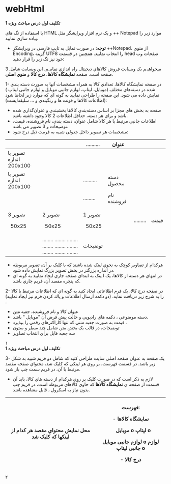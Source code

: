 # webHtml
﻿**ﺗﮑﻠﯿﻒ اول درس ﻣﺒﺎﺣﺚ وﯾﮋه 1**  

ﺑﺎ اﺳﺘﻔﺎده از ﺗﮓ ﻫﺎي HTML و ﯾﮏ ﻧﺮم اﻓﺰار وﯾﺮاﯾﺸﮕﺮ  ﻣﺜﻞ ++ Notepad ﻣﻮارد زﯾﺮ را ﭘﯿﺎده ﺳﺎزي ﻧﻤﺎﯾﯿﺪ.   

- **ﺗﻮﺟﻪ:** در ﺻﻮرت ﺗﻤﺎﯾﻞ ﺑﻪ ﺗﺎﯾﭗ ﻓﺎرﺳﯽ در وﯾﺮاﯾﺸﮕﺮ ++Notepad، از ﻣﻨﻮي Encoding، ﮔﺰﯾﻨﻪ UTF8 را اﻧﺘﺨﺎب ﻧﻤﺎﯾﯿﺪ. ﻫﻤﭽﻨﯿﻦ در ﻗﺴﻤﺖ head ﺻﻔﺤﺎت وب ﺧﻮد ﻧﯿﺰ ﺗﮓ زﯾﺮ را ﻗﺮار دﻫﯿﺪ:

  <META HTTP-EQUIV="Content-Type" CONTENT="text/html; charset=utf-8"> 

ﻣﯿﺨﻮاﻫﯿ ﻢ ﯾﮏ وﺑﺴﺎﯾﺖ ﻓﺮوش ﮐﺎﻻﻫﺎي دﯾﺠﯿﺘﺎل راه اﻧﺪازي ﻧﻤﺎﯾﯿ ﻢ. اﯾﻦ وﺑﺴﺎﯾﺖ ﺷﺎﻣﻞ 3 ﺻﻔﺤﻪ اﺳﺖ.  ﺻﻔﺤﻪ **ﻧﻤﺎﯾﺸﮕﺎه ﮐﺎﻻﻫﺎ**، **درج ﮐﺎﻻ** و **ﻣﻨﻮي اﺻﻠﯽ**. 

1- در ﺻﻔﺤﻪ ﻧﻤﺎﯾﺸﮕﺎه ﮐﺎﻻﻫﺎ، ﺗﻌﺪادي ﮐﺎﻻ ﺑﻪ ﻫﻤﺮاه ﻣﺸﺨﺼﺎت آﻧﻬﺎ ﺑﻪ ﺻﻮرت دﺳﺘﻪ ﺑﻨﺪي ﺷﺪه در دﺳﺘﻪﻫﺎي ﻣﺨﺘﻠﻒ (ﻣﻮﺑﺎﯾﻞ، ﻟﭙﺘﺎپ، ﻟﻮازم ﺟﺎﻧﺒﯽ ﻣﻮﺑﺎﯾﻞ و ﻟﻮازم ﺟﺎﻧﺒﯽ ﻟﭙﺘﺎپ ) ﻧﻤﺎﯾﺶ داده ﻣﯽ ﺷﻮد. اﯾﻦ ﺻﻔﺤﻪ را ﻃﺮاﺣﯽ ﻧﻤﺎﯾﯿﺪ ﺑﻪ ﮔﻮﻧﻪ اي ﮐﻪ ﻣﻮارد زﯾﺮ ﻟﺤﺎظ ﺷﻮد  (اﻃﻼﻋﺎت ﮐﺎﻻﻫﺎ  و ﻓﻮﻧﺖ ﻫﺎ و رﻧﮕﺒﻨﺪي  و ...  ﺳﻠﯿﻘﻪاﯾﺴﺖ): 

- ﺻﻔﺤﻪ ﺑﻪ ﺑﺨﺶ  ﻫﺎي ﻣﺠﺰا ﺑﺮ اﺳﺎس دﺳﺘﻪﺑﻨﺪي ﮐﺎﻻﻫﺎ ﺑﺨﺸﺒﻨﺪي و ﻋﻨﻮانﮔﺬاري ﺷﺪه ﺑﺎﺷﺪ و ﺑﺮاي ﻫﺮ دﺳﺘﻪ، ﺣﺪاﻗﻞ اﻃﻼﻋﺎت 2 ﮐﺎﻻ وﺟﻮد داﺷﺘﻪ ﺑﺎﺷﺪ.  
- اﻃﻼﻋﺎت ﺟﺎﻧﺒﯽ ﻣﺮﺗﺒﻂ ﺑﺎ ﻫﺮ ﮐﺎﻻ ﺷﺎﻣﻞ ﻋﻨﻮان، دﺳﺘﻪ ﺑﻨﺪي، ﻧﺎم ﻓﺮوﺷﻨﺪه، ﻗﯿﻤﺖ، ﺗﻮﺿﯿﺤﺎت  و 3 ﺗﺼﻮﯾﺮ  ﻣﯽ ﺑﺎﺷﺪ.  
- ﻣﺸﺨﺼﺎت ﻫﺮ ﺗﺼﻮﯾﺮ داﺧﻞ ﺟﺪوﻟﯽ ﺷﺒﯿﻪ ﺑﻪ ﻓﺮﻣﺖ ذﯾﻞ درج ﺷﻮد:  



|||  ..........|ﻋﻨﻮان  |||
| :- | :- | - | - | :- | :- |
|ﺗﺼﻮﯾﺮ  ﺑﺎ اﻧﺪازه  200x100 ||||||
|ﺗﺼﻮﯾﺮ  ﺑﺎ اﻧﺪازه  200x100 ||  ..........|دﺳﺘﻪ ﻣﺤﺼﻮل  |||
|||  .........|ﻧﺎم ﻓﺮوﺷﻨﺪه |||
|<p>ﺗﺼﻮﯾﺮ 3 </p><p>` `50x25</p>|<p>ﺗﺼﻮﯾﺮ 2 </p><p>` `50x25</p>|<p>ﺗﺼﻮﯾﺮ 1 </p><p>` `50x25</p>||  .........|ﻗﯿﻤﺖ |
||........ ........ ........ ........ ........ ........ ........ ........ ........|ﺗﻮﺿﯿﺤﺎت  ||||



- ﻫﺮﮐﺪام از ﺗﺼﺎوﯾﺮ ﮐﻮﭼﮏ ﺑﻪ ﻧﺤﻮي ﻟﯿﻨﮏ ﺷﺪه ﺑﺎﺷﻨﺪ ﮐﻪ ﺑﺎ ﮐﻠﯿﮏ ﺑﺮ آن، ﺗﺼﻮﯾﺮ  ﻣﺮﺑﻮﻃﻪ در  اﻧﺪازه ﺑﺰرﮔﺘﺮ  در ﺑﺨﺶ ﺗﺼﻮﯾﺮ ﺑﺰرگ  ﻧﻤﺎﯾﺶ داده ﺷﻮد.  
- در اﻧﺘﻬﺎي ﻫﺮ دﺳﺘﻪ از ﮐﺎﻻﻫﺎ، ﯾﮏ ﻟ ﯿﻨﮏ ﺑﻪ اﺑﺘﺪاي ﺻﻔﺤﻪ ﺟﺎري  اﯾﺠﺎد ﻧﻤﺎﯾﯿﺪ ﺑﻪ ﮔﻮﻧﻪ اي ﮐﻪ ﭘﻨﺠﺮه ﻣﻘﺼﺪ آن، ﻓﺮﯾﻢ ﺟﺎري ﺑﺎﺷﺪ.  

2- در ﺻﻔﺤﻪ درج ﮐﺎﻻ، ﯾﮏ ﻓﺮم اﻃﻼﻋﺎﺗﯽ اﯾﺠﺎد ﮐﻨﯿﺪ ﺑﻪ ﮔﻮﻧﻪ اي ﮐﻪ اﻃﻼﻋﺎت ﻣﺮﺗﺒﻂ ﺑﺎ ﮐﺎﻻ را ﺑﻪ ﺷﺮح زﯾﺮ درﯾﺎﻓﺖ ﻧﻤﺎﯾﺪ. (دو دﮐﻤﻪ ارﺳﺎل اﻃﻼﻋﺎت و ﭘﺎك ﮐﺮدن ﻓﺮم ﻧﯿﺰ اﯾﺠﺎد ﻧﻤﺎﯾﯿﺪ) . 

- ﻋﻨﻮان ﮐﺎﻻ و ﻧﺎم ﻓﺮوﺷﻨﺪه، ﺟﻌﺒﻪ ﻣﺘﻦ  
- دﺳﺘﻪ ﻣﻮﺿﻮﻋﯽ ، دﮐﻤﻪ ﻫﺎي رادﯾﻮﯾﯽ و ﺣﺎﻟﺖ ﭘﯿﺶ ﻓﺮض آن "ﻣﻮﺑﺎﯾﻞ " ﺑﺎﺷﺪ.  
- ﻗﯿﻤﺖ ﺑﻪ ﺻﻮرت ﺟﻌﺒﻪ ﻣﺘﻨﯽ ﮐﻪ ﺗﻨﻬﺎ ﮐﺎراﮐﺘﺮﻫﺎي رﻗﻤﯽ را ﺑﭙﺬﯾﺮد .  
- ﺗﻮﺿﯿﺤﺎت، در ﻗﺎﻟﺐ ﯾﮏ ﺑﺨﺶ ﻣﺘﻦ ﺷﺎﻣﻞ ﭼﻨﺪ ﺳﻄﺮ و ﺳﺘﻮن  
- ﺳﻪ ﺟﻌﺒﻪ ﻓﺎﯾﻞ ﺑﺮاي اﻧﺘﺨﺎب ﺗﺼﺎوﯾﺮ  

١  
**ﺗﮑﻠﯿﻒ اول درس ﻣﺒﺎﺣﺚ وﯾﮋه 1**  

3- ﯾﮏ ﺻﻔﺤﻪ ﺑﻪ ﻋﻨﻮان ﺻﻔﺤﻪ اﺻﻠﯽ ﺳﺎﯾﺖ ﻃﺮاﺣﯽ ﮐﻨﯿﺪ  ﮐﻪ ﺷﺎﻣﻞ دو ﻓﺮﯾﻢ ﺷﺒﯿﻪ ﺑﻪ ﺷﮑﻞ زﯾﺮ ﺑﺎﺷﺪ. در ﻗﺴﻤﺖ ﻓﻬﺮﺳﺖ، ﺑﺮ روي ﻫﺮ ﻟﯿﻨﮑﯽ ﮐﻪ ﮐﻠﯿﮏ ﺷﺪ، ﻣﺤﺘﻮاي ﺻﻔﺤﻪ ﻣﻘﺼﺪ ﻣﺮﺗﺒﻂ ﺑﺎ آن، در ﻓﺮﯾﻢ ﺳﻤﺖ ﭼﭗ ﺑﺎز ﺷﻮد.  

- ﻻزم ﺑﻪ ذﮐﺮ اﺳﺖ ﮐﻪ در ﺻﻮرت ﮐﻠﯿﮏ ﺑﺮ روي ﻫﺮﮐﺪام از دﺳﺘﻪ ﻫﺎي ﮐﺎﻻ، ﺑﺎﯾﺪ آن ﻗﺴﻤﺖ از ﺻﻔﺤﻪ ي **ﻧﻤﺎﯾﺸﮕﺎه ﮐﺎﻻﻫﺎ** ﮐﻪ ﺣﺎوي ﮐﺎﻻﻫﺎي ﻣﺮﺑﻮﻃﻪ اﺳﺖ، در ﻓﺮﯾﻢ ﭼﭗ ﺑﺪون ﻧﯿﺎز ﺑﻪ اﺳﮑﺮول ، ﻗﺎﺑﻞ ﻣﺸﺎﻫﺪه ﺑﺎﺷﺪ.  



|ﻣﺤﻞ ﻧﻤﺎﯾﺶ ﻣﺤﺘﻮاي ﻣﻘﺼﺪ ﻫﺮ ﮐﺪام از ﻟﯿﻨﮑﻬﺎ ﮐﻪ ﮐﻠﯿﮏ ﺷﺪ  |<p>**ﻓﻬﺮﺳﺖ:** </p><p>- ﻧﻤﺎﯾﺸﮕﺎه ﮐﺎﻻﻫﺎ  </p><p>`  `ﻣﻮﺑﺎﯾﻞ  o   ﻟﭙﺘﺎپ  o</p><p>ﻟﻮازم ﺟﺎﻧﺒﯽ ﻣﻮﺑﺎﯾﻞ  o  ﻟﻮازم ﺟﺎﻧﺒﯽ ﻟﭙﺘﺎپ  o</p><p>- درج ﮐﺎﻻ </p>|
| - | - |

٢  
